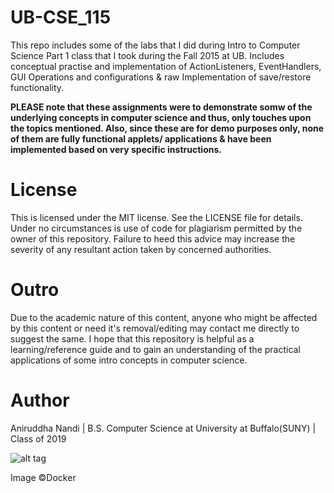 # UB-CSE_115
This repo includes some of the labs that I did during Intro to Computer Science Part 1 class that I took during the Fall 2015 at UB. Includes conceptual practise and implementation of ActionListeners, EventHandlers, GUI Operations and configurations & raw Implementation of save/restore functionality. 

<strong>PLEASE note that these assignments were to demonstrate somw of the underlying concepts in computer science and thus, only touches upon the topics mentioned. Also, since these are for demo purposes only, none of them are fully functional applets/ applications & have been implemented based on very specific instructions.</strong>

# License

This is licensed under the MIT license. See the LICENSE file for details. Under no circumstances is use of code for plagiarism permitted by the owner of this repository. Failure to heed this advice may increase the severity of any resultant action taken by concerned authorities.

# Outro

Due to the academic nature of this content, anyone who might be affected by this content or need it's removal/editing may contact me directly to suggest the same. I hope that this repository is helpful as a learning/reference guide and to gain an understanding of the practical applications of some intro concepts in computer science.

# Author

Aniruddha Nandi | B.S. Computer Science at University at Buffalo(SUNY) | Class of 2019

![alt tag](https://raw.githubusercontent.com/docker/dockercraft/master/docs/img/contribute.png)

Image ©Docker
